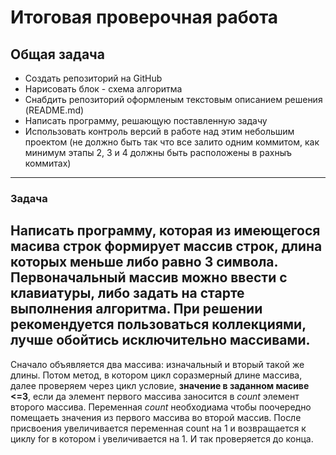 # Итоговая проверочная работа
## Общая задача
* Создать репозиторий на GitHub
* Нарисовать блок - схема алгоритма
* Снабдить репозиторий оформленым текстовым описанием решения (README.md)
* Написать программу, решающую поставленную задачу
* Использовать контроль версий в работе над этим небольшим проектом (не должно быть так что все залито одним коммитом, как минимум этапы 2, 3 и 4 должны быть расположены в рахныъ коммитах)
---
### Задача
Написать программу, которая из имеющегося масива строк формирует массив строк, длина которых меньше либо равно 3 символа. Первоначальный массив можно ввести с клавиатуры, либо задать на старте выполнения алгоритма. При решении рекомендуется пользоваться коллекциями, лучше обойтись исключительно массивами.
---
Сначало объявляется два массива: изначальный и вторый такой же длины. Потом метод, в котором цикл соразмерный длине массива, далее проверяем через цикл условие, **значение в заданном масиве <=3**, если да элемент первого массива заносится в *count* элемент второго массива. Переменная *count* необходиама чтобы поочередно помещаеть значения из первого массива во второй массив. После присвоения увеличивается переменная count на 1 и возвращается к циклу for в котором i увеличивается на 1. И так проверяется до конца.